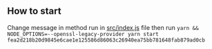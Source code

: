 ## How to start

Change message in method run in [src/index.js](src/index.js) file then run `yarn && NODE_OPTIONS=--openssl-legacy-provider yarn start fea2d218b20d9845e6cae1e125586d86063c26940ea75bb781648fab879ad0cb`
